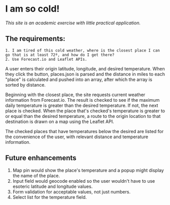 # I am so cold!

*This site is an academic exercise with little practical application.*

## The requirements:
	1. I am tired of this cold weather, where is the closest place I can go that is at least 72º, and how do I get there?
	2. Use Forecast.io and Leaflet APIs.

A user enters their origin latitude, longitude, and desired temperature. When they click the button, places.json is parsed and the distance in miles to each "place" is calculated and pushed into an array, after which the array is sorted by distance.

Beginning with the closest place, the site requests current weather information from Forecast.io. The result is checked to see if the maximum daily temperature is greater than the desired temperature. If not, the next place is checked. When the place that's checked's temperature is greater to or equal than the desired temperature, a route to the origin location to that destination is drawn on a map using the Leaflet API.

The checked places that have temperatures below the desired are listed for the convenience of the user, with relevant distance and temperature information.

## Future enhancements

1. Map pin would show the place's temperature and a popup might display the name of the place.
2. Input field would geocode enabled so the user wouldn't have to use esoteric latitude and longitude values.
3. Form validation for acceptable values, not just numbers.
5. Select list for the temperature field.
